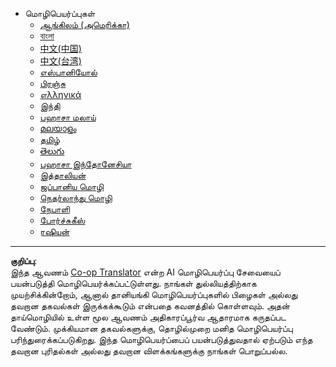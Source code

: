 <!--
CO_OP_TRANSLATOR_METADATA:
{
  "original_hash": "3bd2f51ecf4ac9b39277cba748943793",
  "translation_date": "2025-10-11T12:00:53+00:00",
  "source_file": "docs/_navbar.md",
  "language_code": "ta"
}
-->
- மொழிபெயர்ப்புகள்  
  - [ஆங்கிலம் (அமெரிக்கா)](../../../docs/README)  
  - [বাংলা](../../../docs/README.bn)  
  - [中文(中国)](../../../docs/README.zh-cn)  
  - [中文(台湾)](../../../docs/README.zh-tw)  
  - [எஸ்பானியோல்](../../../docs/README.es)  
  - [பிரஞ்சு](../../../docs/README.fr)  
  - [எλληνικά](../../../docs/README.el)  
  - [இந்தி](../../../docs/README.hi)  
  - [பஹாசா மலாய்](../../../docs/README.ms)  
  - [മലയാളം](../../../docs/README.ml)  
  - [தமிழ்](../../../docs/README.ta)  
  - [తెలుగు](../../../docs/README.te)  
  - [பஹாசா இந்தோனேசியா](../../../docs/README.id)  
  - [இத்தாலியன்](../../../docs/README.it)  
  - [ஜப்பானிய மொழி](../../../docs/README.ja)  
  - [நெதர்லாந்து மொழி](../../../docs/README.nl)  
  - [நேபாளி](../../../docs/README.np)  
  - [போர்ச்சுகீஸ்](../../../docs/README.pt)  
  - [ரஷியன்](../../../docs/README.ru)  

---

**குறிப்பு**:  
இந்த ஆவணம் [Co-op Translator](https://github.com/Azure/co-op-translator) என்ற AI மொழிபெயர்ப்பு சேவையைப் பயன்படுத்தி மொழிபெயர்க்கப்பட்டுள்ளது. நாங்கள் துல்லியத்திற்காக முயற்சிக்கின்றோம், ஆனால் தானியங்கி மொழிபெயர்ப்புகளில் பிழைகள் அல்லது தவறான தகவல்கள் இருக்கக்கூடும் என்பதை கவனத்தில் கொள்ளவும். அதன் தாய்மொழியில் உள்ள மூல ஆவணம் அதிகாரப்பூர்வ ஆதாரமாக கருதப்பட வேண்டும். முக்கியமான தகவல்களுக்கு, தொழில்முறை மனித மொழிபெயர்ப்பு பரிந்துரைக்கப்படுகிறது. இந்த மொழிபெயர்ப்பைப் பயன்படுத்துவதால் ஏற்படும் எந்த தவறான புரிதல்கள் அல்லது தவறான விளக்கங்களுக்கு நாங்கள் பொறுப்பல்ல.